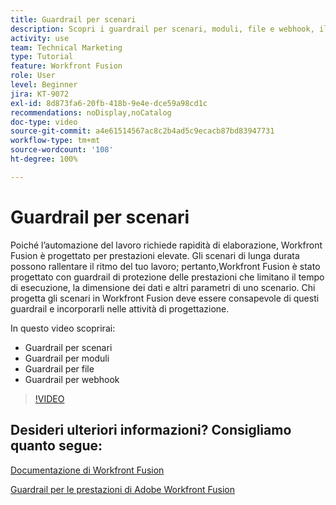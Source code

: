 ```yaml
---
title: Guardrail per scenari
description: Scopri i guardrail per scenari, moduli, file e webhook, il tutto in [!DNL Adobe Workfront Fusion].
activity: use
team: Technical Marketing
type: Tutorial
feature: Workfront Fusion
role: User
level: Beginner
jira: KT-9072
exl-id: 8d873fa6-20fb-418b-9e4e-dce59a98cd1c
recommendations: noDisplay,noCatalog
doc-type: video
source-git-commit: a4e61514567ac8c2b4ad5c9ecacb87bd83947731
workflow-type: tm+mt
source-wordcount: '108'
ht-degree: 100%

---
```


# Guardrail per scenari

Poiché l’automazione del lavoro richiede rapidità di elaborazione, Workfront Fusion è progettato per prestazioni elevate. Gli scenari di lunga durata possono rallentare il ritmo del tuo lavoro; pertanto,Workfront Fusion è stato progettato con guardrail di protezione delle prestazioni che limitano il tempo di esecuzione, la dimensione dei dati e altri parametri di uno scenario. Chi progetta gli scenari in Workfront Fusion deve essere consapevole di questi guardrail e incorporarli nelle attività di progettazione.

In questo video scoprirai:

* Guardrail per scenari
* Guardrail per moduli
* Guardrail per file
* Guardrail per webhook

>[!VIDEO](https://video.tv.adobe.com/v/335314/?quality=12&learn=on)

## Desideri ulteriori informazioni? Consigliamo quanto segue:

[Documentazione di Workfront Fusion](https://experienceleague.adobe.com/docs/workfront/using/adobe-workfront-fusion/workfront-fusion-2.html?lang=it)

[Guardrail per le prestazioni di Adobe Workfront Fusion](https://experienceleague.adobe.com/docs/workfront/using/adobe-workfront-fusion/get-started-with-workfront-fusion/fusion-performance-guardrails.html?lang=it)

